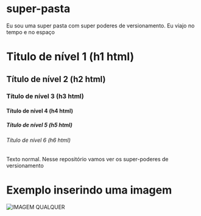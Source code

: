 # super-pasta
Eu sou uma super pasta com super poderes de versionamento. Eu viajo no tempo e no espaço

# Titulo de nível 1 (h1 html)
## Título de nível 2 (h2 html)
### Título de nível 3 (h3 html)
#### Título de nível 4 (h4 html)
##### Título de nível 5 (h5 html)
###### Título de nível 6 (h6 html)

Texto normal.
Nesse repositório vamos ver os super-poderes de versionamento

# Exemplo inserindo uma imagem
![IMAGEM QUALQUER](https://img.elo7.com.br/product/685x685/214F4EC/chaveiro-personalizado-em-mdf-qualquer-logo-ou-imagem-chaveiro.jpg)
